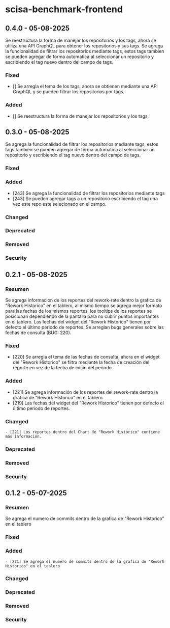 # scisa-benchmark-frontend


## 0.4.0 - 05-08-2025
Se reestructura la forma de manejar los repositorios y los tags, ahora se utiliza una API GraphQL para obtener los repositorios y sus tags. Se agrega la funcionalidad de filtrar los repositorios mediante tags, estos tags tambien se pueden agregar de forma automatica al seleccionar un repositorio y escribiendo el tag nuevo dentro del campo de tags.

### Fixed
  - [] Se arregla el tema de los tags, ahora se obtienen mediante una API GraphQL y se pueden filtrar los repositorios por tags.

### Added
  - [] Se reestructura la forma de manejar los repositorios y los tags,


## 0.3.0 - 05-08-2025
Se agrega la funcionalidad de filtrar los repositorios mediante tags, estos tags tambien se pueden agregar de forma automatica al seleccionar un repositorio y escribiendo el tag nuevo dentro del campo de tags.

### Fixed


### Added
  - [243] Se agrega la funcionalidad de filtrar los repositorios mediante tags
  - [243] Se pueden agregar tags a un repositorio escribiendo el tag una vez este repo este selecionado en el campo.


### Changed
    
### Deprecated

### Removed

### Security

## 0.2.1 - 05-08-2025

### Resumen
Se agrega información de los reportes del rework-rate dentro la grafica de "Rework Historico" en el tablero, al mismo tiempo se agrega mejor formato para las fechas de los mismos reportes, los tooltips de los reportes se posicionan dependiendo de la pantalla para no cubrir puntos importantes en el tablero. Las fechas del widget del "Rework Historico" tienen por defecto el último periodo de reportes. Se arreglan bugs generales sobre las fechas de consulta (BUG: 220).

### Fixed
  - [220] Se arregla el tema de las fechas de consulta, ahora en el widget del "Rework Historico" se filtra mediante la fecha de creación del reporte en vez de la fecha de inicio del periodo. 

### Added
  - [221] Se agrega información de los reportes del rework-rate dentro la grafica de "Rework Historico" en el tablero
  - [219] Las fechas del widget del "Rework Historico" tienen por defecto el último periodo de reportes.

### Changed
    - [221] Los reportes dentro del Chart de "Rework Historico" contiene más información.
    
### Deprecated

### Removed

### Security


## 0.1.2 - 05-07-2025

### Resumen
Se agrega el numero de commits dentro de la grafica de "Rework Historico" en el tablero

### Fixed

### Added
    - [221] Se agrega el numero de commits dentro de la grafica de "Rework Historico" en el tablero

### Changed

### Deprecated

### Removed

### Security